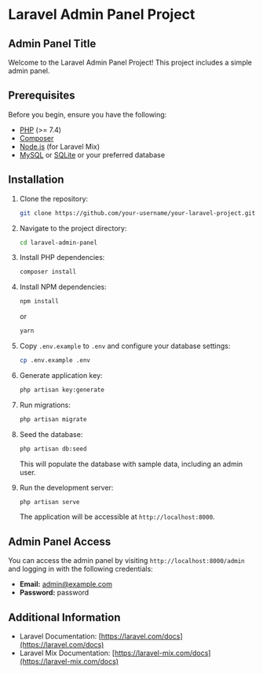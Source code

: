 # Laravel Admin Panel Project

## Admin Panel Title

Welcome to the Laravel Admin Panel Project! This project includes a simple admin panel.

## Prerequisites

Before you begin, ensure you have the following:

- [PHP](https://www.php.net/) (>= 7.4)
- [Composer](https://getcomposer.org/)
- [Node.js](https://nodejs.org/) (for Laravel Mix)
- [MySQL](https://www.mysql.com/) or [SQLite](https://www.sqlite.org/) or your preferred database

## Installation

1. Clone the repository:

    ```bash
    git clone https://github.com/your-username/your-laravel-project.git](https://github.com/JafarThwahrah/laravel-admin-panel.git
    ```

2. Navigate to the project directory:

    ```bash
    cd laravel-admin-panel
    ```

3. Install PHP dependencies:

    ```bash
    composer install
    ```

4. Install NPM dependencies:

    ```bash
    npm install
    ```

    or

    ```bash
    yarn
    ```

5. Copy `.env.example` to `.env` and configure your database settings:

    ```bash
    cp .env.example .env
    ```

6. Generate application key:

    ```bash
    php artisan key:generate
    ```

7. Run migrations:

    ```bash
    php artisan migrate
    ```

8. Seed the database:

    ```bash
    php artisan db:seed
    ```

    This will populate the database with sample data, including an admin user.

9. Run the development server:

    ```bash
    php artisan serve
    ```

    The application will be accessible at `http://localhost:8000`.

## Admin Panel Access

You can access the admin panel by visiting `http://localhost:8000/admin` and logging in with the following credentials:

- **Email:** admin@example.com
- **Password:** password

## Additional Information

- Laravel Documentation: [https://laravel.com/docs](https://laravel.com/docs)
- Laravel Mix Documentation: [https://laravel-mix.com/docs](https://laravel-mix.com/docs)
